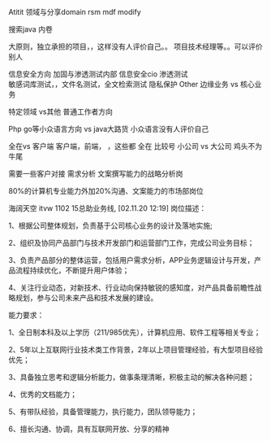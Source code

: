 Atitit 领域与分享domain rsm mdf modify




搜索java 内卷 

大原则，独立承担的项目，，这样没有人评价自己。。
项目技术经理等。。可以评价别人

信息安全方向  加固与渗透测试内部
信息安全cio
渗透测试  
敏感词库测试，，文件名测试，全文检索测试
隐私保护
Other
边缘业务 vs 核心业务

特定领域 vs其他  普通工作者方向

Php go等小众语言方向 vs java大路货
小众语言没有人评价自己

全在vs 客户端 客户端，前端， ，这些都
全在 比较号
小公司 vs 大公司 鸡头不为牛尾


需要一些客户对接 需求分析
文案撰写能力的战略分析岗

80%的计算机专业能力外加20%沟通、文案能力的市场部岗位


海阔天空 itvw 1102 15总助业务线, [02.11.20 12:19]
岗位描述： 

1、根据公司整体规划，负责基于公司核心业务的设计及落地实施; 

2、组织及协同产品部门与技术开发部门和运营部门工作，完成公司业务目标； 

3、负责产品部分的整体运营，包括用户需求分析，APP业务逻辑设计与开发，产品流程持续优化，不断提升用户体验； 

4、关注行业动态，对新技术、行业动向保持敏锐的感知度，对产品具备前瞻性战略规划，参与公司未来产品和技术发展的建设。 

能力要求： 

1、全日制本科及以上学历（211/985优先），计算机应用、软件工程等相关专业； 

2、5年以上互联网行业技术类工作背景，2年以上项目管理经验，有大型项目经验优先； 

3、具备独立思考和逻辑分析能力，做事条理清晰，积极主动的解决各种问题； 

4、优秀的文档能力； 

5、有带队经验，具备管理能力，执行能力，团队领导能力； 

6、擅长沟通、协调，具有互联网开放、分享的精神

